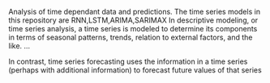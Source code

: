 Analysis of time dependant data and predictions.
The time series models in this repository are RNN,LSTM,ARIMA,SARIMAX
In descriptive modeling, or time series analysis, a time series is modeled to determine its components
in terms of seasonal patterns, trends, relation to external factors, and the like. …

In contrast, time series forecasting uses the information in a time series 
(perhaps with additional information) to forecast future values of that series
